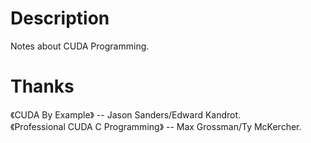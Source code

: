 # Description
Notes about CUDA Programming.

# Thanks
《CUDA By Example》 -- Jason Sanders/Edward Kandrot. </br>
《Professional CUDA C Programming》 -- Max Grossman/Ty McKercher.
